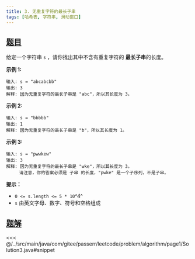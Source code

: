 ```yaml
---
title: 3. 无重复字符的最长子串
tags: [哈希表, 字符串, 滑动窗口]
---
```



## [题目](https://leetcode.cn/problems/longest-substring-without-repeating-characters/)
给定一个字符串 `s` ，请你找出其中不含有重复字符的 **最长子串**的长度。

**示例 1:**

    输入: s = "abcabcbb"
    输出: 3 
    解释: 因为无重复字符的最长子串是 "abc"，所以其长度为 3。

**示例 2:**

    输入: s = "bbbbb"
    输出: 1
    解释: 因为无重复字符的最长子串是 "b"，所以其长度为 1。

**示例 3:**

    输入: s = "pwwkew"
    输出: 3
    解释: 因为无重复字符的最长子串是 "wke"，所以其长度为 3。
         请注意，你的答案必须是 子串 的长度，"pwke" 是一个子序列，不是子串。

**提示：**

* `0 <= s.length <= 5 * 10`^4^
* `s` 由英文字母、数字、符号和空格组成


## [题解](https://github.com/PasseRR/JavaLeetCode/blob/master/src/main/java/com/gitee/passerr/leetcode/problem/algorithm/page1/Solution3.java)

<<< @/../src/main/java/com/gitee/passerr/leetcode/problem/algorithm/page1/Solution3.java#snippet
